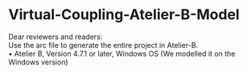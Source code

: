 # Virtual-Coupling-Atelier-B-Model
Dear reviewers and readers:<br>
	Use the arc file to generate the entire project in Atelier-B.<br>
	•	Atelier B, Version 4.7.1 or later, Windows OS (We modelled it on the Windows version)
